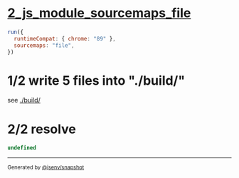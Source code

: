 # [2_js_module_sourcemaps_file](../../script_type_module_basic_2.test.mjs#L44)

```js
run({
  runtimeCompat: { chrome: "89" },
  sourcemaps: "file",
})
```

# 1/2 write 5 files into "./build/"

see [./build/](./build/)

# 2/2 resolve

```js
undefined
```

---

<sub>
  Generated by <a href="https://github.com/jsenv/core/tree/main/packages/independent/snapshot">@jsenv/snapshot</a>
</sub>
